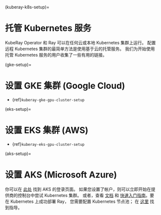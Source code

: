 (kuberay-k8s-setup)=

# 托管 Kubernetes 服务

KubeRay Operator 和 Ray 可以在任何云或本地 Kubernetes 集群上运行。
配置远程 Kubernetes 集群的最简单方法是使用基于云的托管服务。
我们为开始使用托管 Kubernetes 服务的用户收集了一些有用的链接。

(gke-setup)=
# 设置 GKE 集群 (Google Cloud)

- {ref}`kuberay-gke-gpu-cluster-setup`

(eks-setup)=
# 设置 EKS 集群 (AWS)

- {ref}`kuberay-eks-gpu-cluster-setup`

(aks-setup)=
# 设置 AKS (Microsoft Azure) 
你可以在 [此处](https://azure.microsoft.com/en-us/services/kubernetes-service/) 找到 AKS 的登录页面。
如果您设置了帐户，则可以立即开始在提供商的控制台中尝试 Kubernetes 集群。
或者，查看 [文档](https://docs.microsoft.com/en-us/azure/aks/) 和
[快速入门指南](https://docs.microsoft.com/en-us/azure/aks/learn/quick-kubernetes-deploy-portal?tabs=azure-cli)。要在 Kubernetes 上成功部署 Ray，
您需要配置 Kubernetes 节点池；
在 [这里](https://docs.microsoft.com/en-us/azure/aks/use-multiple-node-pools) 找到指导。
